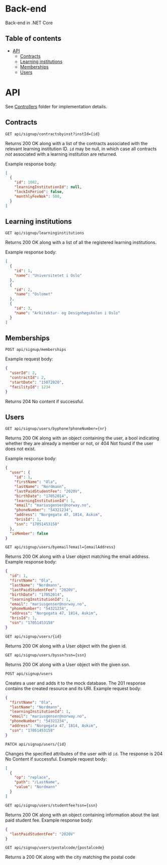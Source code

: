 # Back-end

Back-end in .NET Core

## Table of contents

- [API](#api)
  - [Contracts](#contracts)
  - [Learning institutions](#learning-institutions)
  - [Memberships](#memberships)
  - [Users](#users)

# API

See [Controllers](./Controllers) folder for implementation details.

## Contracts

```http
GET api/signup/contractsbyinst?instId={id}
```

Returns 200 OK along with a list of the contracts associated with the relevant learning institution ID. `id` may be null, in which case all contracts _not_ associated with a learning institution are returned.

Example response body:

```json
[
  {
    "id": 1002,
    "learningInstitutionId": null,
    "lockInPeriod": false,
    "monthlyFeeNok": 500,
  }
]
```

## Learning institutions

```http
GET api/signup/learninginstitutions
```

Returns 200 OK along with a list of all the registered learning institutions.

Example response body:

```json
[
  {
    "id": 1,
    "name": "Universitetet i Oslo"
  },
  {
    "id": 2,
    "name": "Oslomet"
  },
  {
    "id": 3,
    "name": "Arkitektur- og Designhøgskolen i Oslo"
  }
]
```

## Memberships

```http
POST api/signup/memberships
```

Example request body:

```json
{
  "userId": 2,
  "contractId": 2,
  "startDate": "15072020",
  "facilityId": 1234
}
```

Returns 204 No content if successful.

## Users

```http
GET api/signup/users/byphone?phoneNumber={nr}
```

Returns 200 OK along with an object containing the user, a bool indicating whether they are already a member or not, or 404 Not found if the user does not exist.

Example response body:

```json
{
  "user": {
    "id": 1,
    "firstName": "Ola",
    "lastName": "Nordmann",
    "lastPaidStudentFee": "2020V",
    "birthDate": "17052014",
    "learningInstitutionId": 1,
    "email": "mariusgenser@norway.no",
    "phoneNumber": "54321234",
    "address": "Norgegata 47, 1814, Askim",
    "brisId": 1,
    "ssn": "17051453158"
  },
  "isMember": false
}
```

```http
GET api/signup/users/byemail?email={emailAddress}
```

Returns 200 OK along with a User object matching the email address. Example response body:

```json
{
  "id": 1,
  "firstName": "Ola",
  "lastName": "Nordmann",
  "lastPaidStudentFee": "2020V",
  "birthDate": "17052014",
  "learningInstitutionId": 1,
  "email": "mariusgenser@norway.no",
  "phoneNumber": "54321234",
  "address": "Norgegata 47, 1814, Askim",
  "brisId": 1,
  "ssn": "17051453158"
}
```

```http
GET api/signup/users/{id}
```

Returns 200 OK along with a User object with the given id.

```http
GET api/signup/users/byssn?ssn={ssn}
```

Returns 200 OK along with a User object with the given ssn.

```http
POST api/signup/users
```

Creates a user and adds it to the mock database. The 201 response contains the created resource and its URI.
Example request body:

```json
{
  "firstName": "Ola",
  "lastName": "Nordmann",
  "learningInstitutionId": 1,
  "email": "mariusgenser@norway.no",
  "phoneNumber": "54321234",
  "address": "Norgegata 47, 1814, Askim",
  "ssn": "17051453158"
}
```

```http
PATCH api/signup/users/{id}
```

Changes the specified attributes of the user with id `id`. The response is 204 No Content if successful.
Example request body:

```json
[
  {
    "op": "replace",
    "path": "/LastName",
    "value": "Nordmann"
  }
]
```

```http
GET api/signup/users/studentfee?ssn={ssn}
```

Returns 200 OK along with an object containing information about the last paid student fee. Example response body:

```json
{
  "lastPaidStudentFee": "2020V"
}
```

```http
GET api/signup/users/postalcode/{postalcode}
```

Returns a 200 OK along with the city matching the postal code
